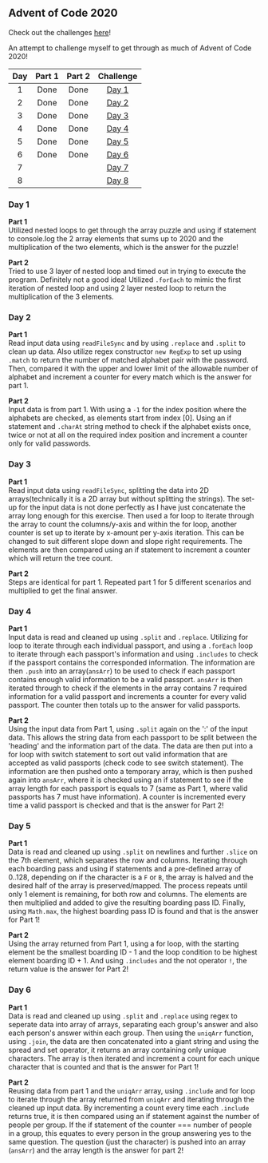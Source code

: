 ## Advent of Code 2020

Check out the challenges [here](https://adventofcode.com/2020/about)!

An attempt to challenge myself to get through as much of Advent of Code 2020!

|Day|Part 1|Part 2|Challenge|
|:-:|:----:|:----:|:-------:|
| 1 | Done | Done |[Day 1](https://adventofcode.com/2020/day/1)|
| 2 | Done | Done |[Day 2](https://adventofcode.com/2020/day/2)| 
| 3 | Done | Done |[Day 3](https://adventofcode.com/2020/day/3)|
| 4 | Done | Done |[Day 4](https://adventofcode.com/2020/day/4)|
| 5 | Done | Done |[Day 5](https://adventofcode.com/2020/day/5)|
| 6 | Done | Done |[Day 6](https://adventofcode.com/2020/day/6)|
| 7 |  |  |[Day 7](https://adventofcode.com/2020/day/7)|
| 8 |  |  |[Day 8](https://adventofcode.com/2020/day/8)|

### **Day 1**

**Part 1** <br>
Utilized nested loops to get through the array puzzle and using if statement to console.log the 2 array elements that sums up to 2020 and the multiplication of the two elements, which is the answer for the puzzle! <br>

**Part 2** <br>
Tried to use 3 layer of nested loop and timed out in trying to execute the program. Definitely not a good idea! Utilized `.forEach` to mimic the first iteration of nested loop and using 2 layer nested loop to return the multiplication of the 3 elements. <br>

### **Day 2**

**Part 1** <br>
Read input data using `readFileSync` and by using `.replace` and `.split` to clean up data. Also utilize regex constructor `new RegExp` to set up using `.match` to return the number of matched alphabet pair with the password. Then, compared it with the upper and lower limit of the allowable number of alphabet and increment a counter for every match which is the answer for part 1. <br>

**Part 2** <br>
Input data is from part 1. With using a `-1` for the index position where the alphabets are checked, as elements start from index [0]. Using an if statement and `.charAt` string method to check if the alphabet exists once, twice or not at all on the required index position and increment a counter only for valid passwords. <br>

### **Day 3**

**Part 1** <br>
Read input data using `readFileSync`, splitting the data into 2D arrays(technically it is a 2D array but without splitting the strings). The set-up for the input data is not done perfectly as I have just concatenate the array long enough for this exercise. Then used a for loop to iterate through the array to count the columns/y-axis and within the for loop, another counter is set up to iterate by x-amount per y-axis iteration. This can be changed to suit different slope down and slope right requirements. The elements are then compared using an if statement to increment a counter which will return the tree count. <br>

**Part 2** <br>
Steps are identical for part 1. Repeated part 1 for 5 different scenarios and multiplied to get the final answer. <br>

### **Day 4**

**Part 1** <br>
Input data is read and cleaned up using `.split` and `.replace`. Utilizing for loop to iterate through each individual passport, and using a `.forEach` loop to iterate through each passport's information and using `.includes` to check if the passport contains the corresponded information. The information are then `.push` into an array(`ansArr`) to be used to check if each passport contains enough valid information to be a valid passport. `ansArr` is then iterated through to check if the elements in the array contains 7 required information for a valid passport and increments a counter for every valid passport. The counter then totals up to the answer for valid passports. <br>

**Part 2** <br>
Using the input data from Part 1, using `.split` again on the ':' of the input data. This allows the string data from each passport to be split between the 'heading' and the information part of the data. The data are then put into a for loop with switch statement to sort out valid information that are accepted as valid passports (check code to see switch statement). The information are then pushed onto a temporary array, which is then pushed again into `ansArr`, where it is checked using an if statement to see if the array length for each passport is equals to  7 (same as Part 1, where valid passports has 7 must have information). A counter is incremented every time a valid passport is checked and that is the answer for Part 2! <br>

### **Day 5**

**Part 1** <br>
Data is read and cleaned up using `.split` on newlines and further `.slice` on the 7th element, which separates the row and columns. Iterating through each boarding pass and using if statements and a pre-defined array of 0..128, depending on if the character is a `F` or `B`, the array is halved and the desired half of the array is preserved/mapped. The process repeats until only 1 element is remaining, for both row and columns. The elements are then multiplied and added to give the resulting boarding pass ID. Finally, using `Math.max`, the highest boarding pass ID is found and that is the answer for Part 1! <br>

**Part 2** <br>
Using the array returned from Part 1, using a for loop, with the starting element be the smallest boarding ID - 1 and the loop condition to be highest element boarding ID + 1. And using `.includes` and the not operator `!`, the return value is the answer for Part 2! <br>

### **Day 6**

**Part 1** <br>
Data is read and cleaned up using `.split` and `.replace` using regex to seperate data into array of arrays, separating each group's answer and also each person's answer within each group. Then using the `uniqArr` function, using `.join`, the data are then concatenated into a giant string and using the spread and set operator, it returns an array containing only unique characters. The array is then iterated and increment a count for each unique character that is counted and that is the answer for Part 1! <br>

**Part 2** <br>
Reusing data from part 1 and the `uniqArr` array, using `.include` and for loop to iterate through the array returned from `uniqArr` and iterating through the cleaned up input data. By incrementing a count every time each `.include` returns true, it is then compared using an if statement against the number of people per group. If the if statement of the counter === number of people in a group, this equates to every person in the group answering yes to the same question. The question (just the character) is pushed into an array (`ansArr`) and the array length is the answer for part 2!